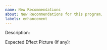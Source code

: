 ```yaml
---
name: New Recommendations
about: New Recommendations for this program.
labels: enhancement
---
```


[comment]: <> (Please set the title to "REC ${Your Title}".)

Description:

Expected Effect Picture (If any):